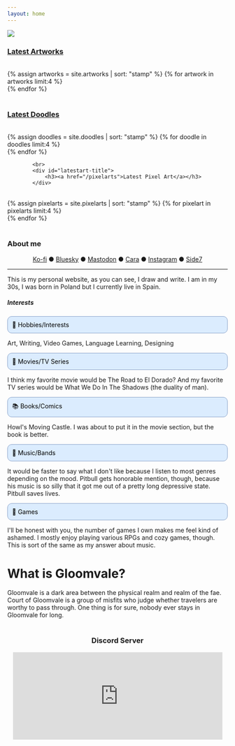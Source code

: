 ```yaml
---
layout: home
---
```


<div id="sector1">
    <div id="sector1-left">
        <img src="/static/image/sk8-frontpage.png">
        <div id="sector1-right">
            <div id="latestart-title">
                <h3><a href="/artworks">Latest Artworks</a></h3>
            </div>
            <br>
            <div style="clear:both"></div>
            <div class="artworks">
    {% assign artworks = site.artworks | sort: "stamp" %}
    {% for artwork in artworks limit:4 %}
                <div class="artworks-item">
                    <a data-magnify="gallery" data-src="{{ artwork.cover }}" data-caption="{{ artwork.title }}" data-group="a" href="{{ artwork.cover }}">
                        <img src="{{ artwork.thumbnail }}" alt="">
                    </a>
                </div>
            {% endfor %}
            </div>
<br>
            <div id="latestart-title2">
                <h3><a href="/doodles">Latest Doodles</a></h3>
            </div>
<br>
                        <div class="artworks">
    {% assign doodles = site.doodles | sort: "stamp" %}
    {% for doodle in doodles limit:4 %}
                <div class="artworks-item">
                    <a data-magnify="gallery" data-src="{{ doodle.cover }}" data-caption="{{ doodle.title }}" data-group="a" href="{{ doodle.cover }}">
                        <img src="{{ doodle.thumbnail }}" alt="">
                    </a>
                </div>
            {% endfor %}
            </div>

            <br>
            <div id="latestart-title">
                <h3><a href="/pixelarts">Latest Pixel Art</a></h3>
            </div>
<br>
                        <div class="artworks">
    {% assign pixelarts = site.pixelarts | sort: "stamp" %}
    {% for pixelart in pixelarts limit:4 %}
                <div class="artworks-item">
                    <a data-magnify="gallery" data-src="{{ pixelart.cover }}" data-caption="{{ pixelart.title }}" data-group="a" href="{{ pixelart.cover }}">
                        <img src="{{ pixelart.thumbnail }}" alt="">
                    </a>
                </div>
            {% endfor %}
            </div>
        </div>
    </div>
    <br />
    <div id="latestblog-title">
        <h3>About me</h3>
    </div>
    <div id="latestblog">
       <center><a href="https://ko-fi.com/ypsilenna">Ko-fi</a> ● <a href="https://bsky.app/profile/ypsilenna.art">Bluesky</a> ● <a rel="me" href="https://sunny.garden/@Ypsilenna">Mastodon</a> ● <a href="https://cara.app/ypsilenna">Cara</a> ● <a href="https://www.instagram.com/ypsilenna">Instagram</a> ● <a href="https://www.side7.com/u/Ypsilenna/profile">Side7</a></center>
        <hr>
        This is my personal website, as you can see, I draw and write. I am in my 30s, I was born in Poland but I currently live in Spain. <br>
    <h5>Interests</h5>
<p style="background-color: #dbecfe; padding: 10px; border-radius: 10px; color: black; border: 1px solid #87a0c8; margin-top: 2px; margin-bottom: 2px; text-align: left;">🎨 Hobbies/Interests</p>
<p>Art, Writing, Video Games, Language Learning, Designing</p>
<p style="background-color: #dbecfe; padding: 10px; border-radius: 10px; color: black; border: 1px solid #87a0c8; margin-top: 2px; margin-bottom: 2px;">🎥 Movies/TV Series</p>
<p>I think my favorite movie would be The Road to El Dorado? And my favorite TV series would be What We Do In The Shadows (the duality of man).</p>
<p style="background-color: #dbecfe; padding: 10px; border-radius: 10px; color: black; border: 1px solid #87a0c8; margin-top: 2px; margin-bottom: 2px;">📚 Books/Comics</p>
<p>Howl's Moving Castle. I was about to put it in the movie section, but the book is better.</p>
<p style="background-color: #dbecfe; padding: 10px; border-radius: 10px; color: black; border: 1px solid #87a0c8; margin-top: 2px; margin-bottom: 2px;">🎼 Music/Bands</p>
<p>It would be faster to say what I don't like because I listen to most genres depending on the mood. Pitbull gets honorable mention, though, because his music is so silly that it got me out of a pretty long depressive state. Pitbull saves lives.</p>
<p style="background-color: #dbecfe; padding: 10px; border-radius: 10px; color: black; border: 1px solid #87a0c8; margin-top: 2px; margin-bottom: 2px;">👾 Games</p>
<p>I'll be honest with you, the number of games I own makes me feel kind of ashamed. I mostly enjoy playing various RPGs and cozy games, though. This is sort of the same as my answer about music.&nbsp;</p>
        <div id="sector1">
            <div id="sector1-left"></div>
            <div id="sector1-right">
    <h1>What is Gloomvale?</h1>
        Gloomvale is a dark area between the physical realm and realm of the fae. Court of Gloomvale is a group of misfits who judge whether travelers are worthy to pass through. One thing is for sure, nobody ever stays in Gloomvale for long.
<br>
            </div>
        </div>
    </div><br>
      <center><h3>Discord Server</h3>
  <iframe src="https://discord.com/widget?id=1336302979422228564&theme=dark" width="95%" height="200px" allowtransparency="true" frameborder="0" sandbox="allow-popups allow-popups-to-escape-sandbox allow-same-origin allow-scripts"></iframe></center>
  
</div>


